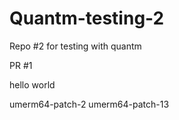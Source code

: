 # Quantm-testing-2
Repo #2 for testing with quantm

PR #1

hello
world

umerm64-patch-2
umerm64-patch-13
